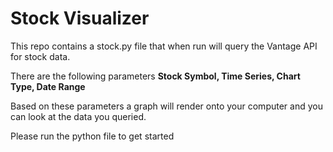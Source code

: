 # Stock Visualizer

This repo contains a stock.py file that when run will query the Vantage API for stock data. 

There are the following parameters **Stock Symbol, Time Series, Chart Type, Date Range**

Based on these parameters a graph will render onto your computer and you can look at the data you queried.

Please run the python file to get started